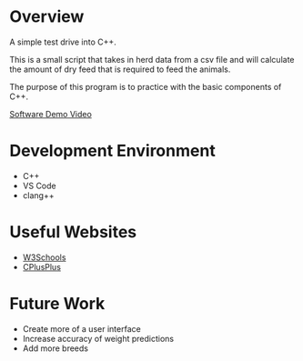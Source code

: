 # Overview

A simple test drive into C++.

This is a small script that takes in herd data from a csv file and will calculate the amount of dry feed that is required to feed the animals.

The purpose of this program is to practice with the basic components of C++.

[Software Demo Video](https://youtu.be/Lfd5P45y3Zw)

# Development Environment

- C++
- VS Code
- clang++

# Useful Websites

- [W3Schools](https://www.w3schools.com/cpp/)
- [CPlusPlus](https://cplusplus.com/doc/tutorial/introduction/)

# Future Work

- Create more of a user interface
- Increase accuracy of weight predictions
- Add more breeds